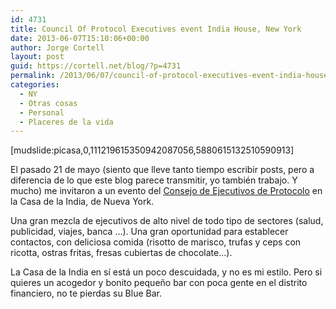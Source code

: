 ```yaml
---
id: 4731
title: Council Of Protocol Executives event India House, New York
date: 2013-06-07T15:10:06+00:00
author: Jorge Cortell
layout: post
guid: https://cortell.net/blog/?p=4731
permalink: /2013/06/07/council-of-protocol-executives-event-india-house-new-york/
categories:
  - NY
  - Otras cosas
  - Personal
  - Placeres de la vida
---
```

[mudslide:picasa,0,111219615350942087056,5880615132510590913]

El pasado 21 de mayo (siento que lleve tanto tiempo escribir posts, pero a diferencia de lo que este blog parece transmitir, yo también trabajo. Y mucho) me invitaron a un evento del <a title="https://www.councilofprotocolexecutives.org" href="https://www.councilofprotocolexecutives.org" target="_blank">Consejo de Ejecutivos de Protocolo</a> en la Casa de la India, de Nueva York.

Una gran mezcla de ejecutivos de alto nivel de todo tipo de sectores (salud, publicidad, viajes, banca ...). Una gran oportunidad para establecer contactos, con deliciosa comida (risotto de marisco, trufas y ceps con ricotta, ostras fritas, fresas cubiertas de chocolate...).

La Casa de la India en sí está un poco descuidada, y no es mi estilo. Pero si quieres un acogedor y bonito pequeño bar con poca gente en el distrito financiero, no te pierdas su Blue Bar.